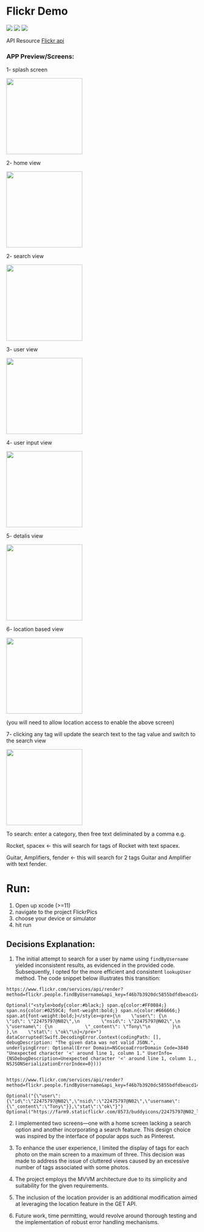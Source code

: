 # Flickr Demo

![](https://img.shields.io/badge/Swift:-5.3_5.4_5.5-ff5900.svg)
![](https://img.shields.io/badge/Platform:-_iOS-ff5900.svg)
![](https://img.shields.io/badge/chip_support:-M1-ff5900.svg)

 
API Resource [Flickr api](https://www.flickr.com/services/api/flickr.photos.search.html)


### APP Preview/Screens:

1- splash screen 

<img src="https://github.com/SohaEmad/FlickerDemo/blob/main/photos/splash_screen.gif" width="200">

2- home view 

<img src="https://github.com/SohaEmad/FlickerDemo/blob/main/photos/main_view.jpg" width="200">

2- search view 

<img src="https://github.com/SohaEmad/FlickerDemo/blob/main/photos/search_view.gif" width="200">

3- user view

<img src="https://github.com/SohaEmad/FlickerDemo/blob/main/photos/user_view.gif" width="200">

4- user input view 

<img src="https://github.com/SohaEmad/FlickerDemo/blob/main/photos/user_search.jpg" width="200">

5- detalis view 

<img src="https://github.com/SohaEmad/FlickerDemo/blob/main/photos/details_screen.gif" width="200">

6- location based view 

<img src="https://github.com/SohaEmad/FlickerDemo/blob/main/photos/location_view.jpg" width="200">

(you will need to allow location access to enable the above screen)


7- clicking any tag will update the search text to the tag value and switch to the search view 

<img src="https://github.com/SohaEmad/FlickerDemo/blob/main/photos/tags_redirect.gif" width="200">

To search: enter a category, then free text deliminated by a comma e.g.

Rocket, spacex  <- this will search for tags of Rocket with text spacex.

Guitar, Amplifiers, fender <- this will search for 2 tags Guitar and Amplifier with text fender.

# Run:
1. Open up xcode (>=11) 
2. navigate to the project FlickrPics
3. choose your device or simulator
4. hit run

## Decisions Explanation:

1. The initial attempt to search for a user by name using `findByUsername` yielded inconsistent results, as evidenced in the provided code. Subsequently, I opted for the more efficient and consistent `lookupUser` method. The code snippet below illustrates this transition:

``` 
https://www.flickr.com/services/api/render?method=flickr.people.findByUsername&api_key=f46b7b3920dc5855bdfdbeacd14b3ebd&username=Tony&format=json&nojsoncallback=?

Optional("<style>body{color:#black;} span.q{color:#FF0084;} span.ns{color:#0259C4; font-weight:bold;} span.n{color:#666666;} span.at{font-weight:bold;}</style><pre>{\n    \"user\": {\n        \"id\": \"22475797@N02\",\n        \"nsid\": \"22475797@N02\",\n        \"username\": {\n            \"_content\": \"Tony\"\n        }\n    },\n    \"stat\": \"ok\"\n}</pre>")
dataCorrupted(Swift.DecodingError.Context(codingPath: [], debugDescription: "The given data was not valid JSON.", underlyingError: Optional(Error Domain=NSCocoaErrorDomain Code=3840 "Unexpected character '<' around line 1, column 1." UserInfo={NSDebugDescription=Unexpected character '<' around line 1, column 1., NSJSONSerializationErrorIndex=0})))


https://www.flickr.com/services/api/render?method=flickr.people.findByUsername&api_key=f46b7b3920dc5855bdfdbeacd14b3ebd&username=Tony&format=json&nojsoncallback=?

Optional("{\"user\":{\"id\":\"22475797@N02\",\"nsid\":\"22475797@N02\",\"username\":{\"_content\":\"Tony\"}},\"stat\":\"ok\"}")
Optional("https://farm9.staticflickr.com/8573/buddyicons/22475797@N02_l.jpg")
```

2. I implemented two screens—one with a home screen lacking a search option and another incorporating a search feature. This design choice was inspired by the interface of popular apps such as Pinterest.

3. To enhance the user experience, I limited the display of tags for each photo on the main screen to a maximum of three. This decision was made to address the issue of cluttered views caused by an excessive number of tags associated with some photos.

4. The project employs the MVVM architecture due to its simplicity and suitability for the given requirements.

5. The inclusion of the location provider is an additional modification aimed at leveraging the location feature in the GET API.

6. Future work, time permitting, would revolve around thorough testing and the implementation of robust error handling mechanisms.